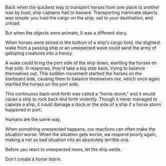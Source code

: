 Back when the quickest way to transport horses from one place to another was by boat, ship captains had to beware. Transporting inanimate objects was simple: you load the cargo on the ship, sail to your destination, and unload.

But when the objects were animate, it was a different story.

When horses were stored in the bottom of a ship's cargo hold, the slightest wake from a passing ship or an unexpected wave could send the army of galloping creatures into a frenzy.

A wake could bring the port side of the ship down, startling the horses on that side. In response, they'd take a big step back, trying to balance themselves out. This sudden movement startled the horses on the starboard side, causing them to balance themselves out, which once again startled the horses on the port side.

This continuous back-and-forth was called a "horse storm," and it would cause a ship to rock back and forth violently. Though it never managed to capsize a ship, it could damage a dock or the side of a ship if a horse storm happened in port.

Humans are the same way.

When something unexpected happens, our reactions can often make the situation worse. When the situation gets worse, we respond poorly again, making a not so bad situation into an absolutely terrible one.

Before you react to unexpected news, let the ship settle.

Don't create a horse storm.